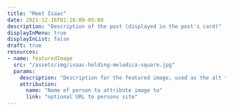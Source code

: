 ```yaml
---
title: "Meet Isaac"
date: 2021-12-16T01:16:09-05:00
description: "Description of the post (displayed in the post's card)"
displayInMenu: true
displayInList: false
draft: true
resources:
- name: featuredImage
  src: "/assets/img/isaac-holding-melodica-square.jpg"
  params:
    description: "Description for the featured image, used as the alt text"
    attribution:
      name: "Name of person to attribute image to"
      link: "optional URL to persons site"
---
```


